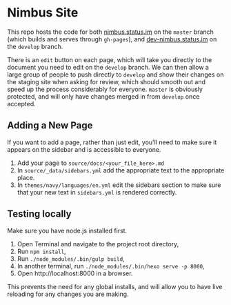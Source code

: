 # Nimbus Site

This repo hosts the code for both [nimbus.status.im](https://docs.status.im) on the `master` branch (which builds and serves through `gh-pages`), and [dev-nimbus.status.im](https://dev-docs.status.im) on the `develop` branch.

There is an `edit` button on each page, which will take you directly to the document you need to edit on the `develop` branch. We can then allow a large group of people to push directly to `develop` and show their changes on the staging site when asking for review, which should smooth out and speed up the process considerably for everyone. `master` is obviously protected, and will only have changes merged in from `develop` once accepted.

## Adding a New Page

If you want to add a page, rather than just edit, you'll need to make sure it appears on the sidebar and is accessible to everyone.

1. Add your page to `source/docs/<your_file_here>.md`
2. In `source/_data/sidebars.yml` add the appropriate text to the appropriate place.
3. In `themes/navy/languages/en.yml` edit the sidebars section to make sure that your new text in `sidebars.yml` is rendered correctly.

## Testing locally

Make sure you have node.js installed first.

1. Open Terminal and navigate to the project root directory,
1. Run `npm install`,
1. Run `./node_modules/.bin/gulp build`,
1. In another terminal, run `./node_modules/.bin/hexo serve -p 8000`,
1. Open http://localhost:8000 in a browser.

This prevents the need for any global installs, and will allow you to have live reloading for any changes you are making.
